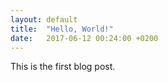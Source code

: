 ```yaml
---
layout: default
title:  "Hello, World!"
date:   2017-06-12 00:24:00 +0200
---
```

This is the first blog post.
